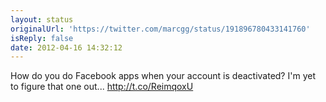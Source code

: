 ```yaml
---
layout: status
originalUrl: 'https://twitter.com/marcgg/status/191896780433141760'
isReply: false
date: 2012-04-16 14:32:12
---
```


How do you do Facebook apps when your account is deactivated? I'm yet to figure that one out...  http://t.co/ReimqoxU
